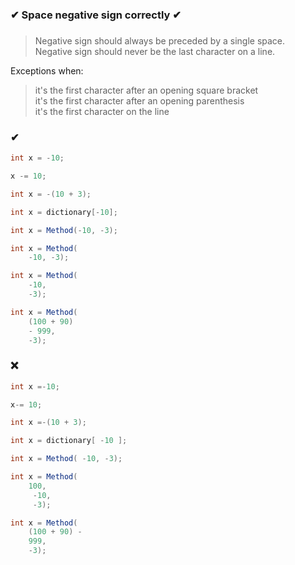 ### ✔ Space negative sign correctly ✔
###

> Negative sign should always be preceded by a single space.  
> Negative sign should never be the last character on a line.  


Exceptions when:  
> it's the first character after an opening square bracket  
> it's the first character after an opening parenthesis  
> it's the first character on the line

### ✔
``` csharp
int x = -10;
```
``` csharp
x -= 10;
```
``` csharp
int x = -(10 + 3);
```
``` csharp
int x = dictionary[-10];
```
``` csharp
int x = Method(-10, -3);
```
``` csharp
int x = Method(
    -10, -3);
```
``` csharp
int x = Method(
    -10,
    -3);
```
``` csharp
int x = Method(
    (100 + 90)
    - 999,
    -3);
```

### ❌ 
``` csharp
int x =-10;
```
``` csharp
x-= 10;
```
``` csharp
int x =-(10 + 3);
```
``` csharp
int x = dictionary[ -10 ];
```
``` csharp
int x = Method( -10, -3);
```
``` csharp
int x = Method(
    100,
     -10,
     -3);
```
``` csharp
int x = Method(
    (100 + 90) -
    999,
    -3);
```
